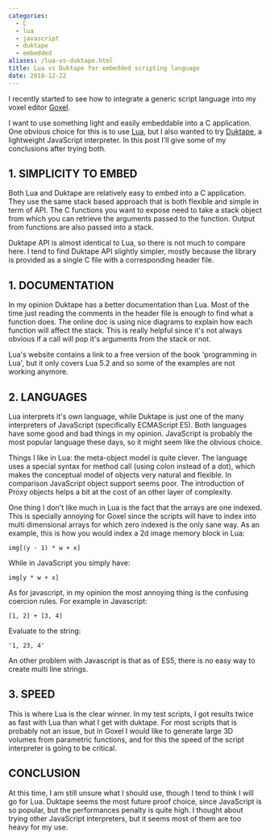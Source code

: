 ```yaml
---
categories:
  - C
  - lua
  - javascript
  - duktape
  - embedded
aliases: /lua-vs-duktape.html
title: Lua vs Duktape for embedded scripting language
date: 2018-12-22
---
```



I recently started to see how to integrate a generic script language into
my voxel editor [Goxel].

I want to use something light and easily embeddable into a C application.  One
obvious choice for this is to use [Lua], but I also wanted to try [Duktape],
a lightweight JavaScript interpreter.  In this post I'll give some of my
conclusions after trying both.

## 1. SIMPLICITY TO EMBED

Both Lua and Duktape are relatively easy to embed into a C application.  They
use the same stack based approach that is both flexible and simple in term of
API.  The C functions you want to expose need to take a stack object from
which you can retrieve the arguments passed to the function.  Output from
functions are also passed into a stack.

Duktape API is almost identical to Lua, so there is not much to compare here.
I tend to find Duktape API slightly simpler, mostly because the library
is provided as a single C file with a corresponding header file.


## 1. DOCUMENTATION

In my opinion Duktape has a better documentation than Lua.  Most of the time
just reading the comments in the header file is enough to find what a
function does.  The online doc is using nice diagrams to explain how each
function will affect the stack.  This is really helpful since it's not always
obvious if a call will pop it's arguments from the stack or not.

Lua's website contains a link to a free version of the book 'programming in
Lua', but it only covers Lua 5.2 and so some of the examples are not working
anymore.


## 2. LANGUAGES

Lua interprets it's own language, while Duktape is just one of the many
interpreters of JavaScript (specifically ECMAScript E5).  Both languages have
some good and bad things in my opinion.  JavaScript is probably the most
popular language these days, so it might seem like the obvious choice.

Things I like in Lua: the meta-object model is quite clever.  The language
uses a special syntax for method call (using colon instead of a dot),
which makes the conceptual model of objects very natural and flexible.  In
comparison JavaScript object support seems poor.  The introduction of Proxy
objects helps a bit at the cost of an other layer of complexity.

One thing I don't like much in Lua is the fact that the arrays are one indexed.
This is specially annoying for Goxel since the scripts will have to index into
multi dimensional arrays for which zero indexed is the only sane way.  As an
example, this is how you would index a 2d image memory block in Lua:

    img[(y - 1) * w + x]

While in JavaScript you simply have:

    img[y * w + x]


As for javascript, in my opinion the most annoying thing is the confusing
coercion rules.  For example in Javascript:

    [1, 2] + [3, 4]

Evaluate to the string:

    '1, 23, 4'

An other problem with Javascript is that as of ES5, there is no easy
way to create multi line strings.


## 3. SPEED

This is where Lua is the clear winner.  In my test scripts, I got results twice
as fast with Lua than what I get with duktape.  For most scripts that is
probably not an issue, but in Goxel I would like to generate large 3D volumes
from parametric functions, and for this the speed of the script interpreter
is going to be critical.


## CONCLUSION

At this time, I am still unsure what I should use, though I tend to think I
will go for Lua.  Duktape seems the most future proof choice, since JavaScript
is so popular, but the performances penalty is quite high.  I thought about
trying other JavaScript interpreters, but it seems most of them are too
heavy for my use.


[Goxel]: https://guillaumechereau.github.io/goxel/
[Lua]: https://www.lua.org/
[Duktape]: https://www.duktape.org/
